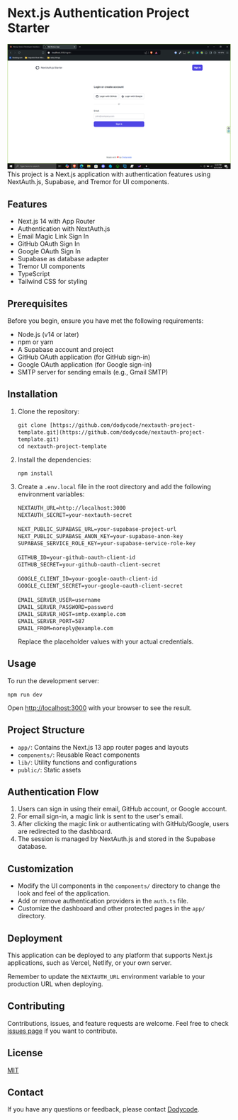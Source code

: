 # Next.js Authentication Project Starter

![alt text](image.png)
This project is a Next.js application with authentication features using NextAuth.js, Supabase, and Tremor for UI components.

## Features

- Next.js 14 with App Router
- Authentication with NextAuth.js
- Email Magic Link Sign In
- GitHub OAuth Sign In
- Google OAuth Sign In
- Supabase as database adapter
- Tremor UI components
- TypeScript
- Tailwind CSS for styling

## Prerequisites

Before you begin, ensure you have met the following requirements:

- Node.js (v14 or later)
- npm or yarn
- A Supabase account and project
- GitHub OAuth application (for GitHub sign-in)
- Google OAuth application (for Google sign-in)
- SMTP server for sending emails (e.g., Gmail SMTP)

## Installation

1. Clone the repository:

   ```
   git clone [https://github.com/dodycode/nextauth-project-template.git](https://github.com/dodycode/nextauth-project-template.git)
   cd nextauth-project-template
   ```

2. Install the dependencies:

   ```
   npm install
   ```

3. Create a `.env.local` file in the root directory and add the following environment variables:

   ```
   NEXTAUTH_URL=http://localhost:3000
   NEXTAUTH_SECRET=your-nextauth-secret

   NEXT_PUBLIC_SUPABASE_URL=your-supabase-project-url
   NEXT_PUBLIC_SUPABASE_ANON_KEY=your-supabase-anon-key
   SUPABASE_SERVICE_ROLE_KEY=your-supabase-service-role-key

   GITHUB_ID=your-github-oauth-client-id
   GITHUB_SECRET=your-github-oauth-client-secret

   GOOGLE_CLIENT_ID=your-google-oauth-client-id
   GOOGLE_CLIENT_SECRET=your-google-oauth-client-secret

   EMAIL_SERVER_USER=username
   EMAIL_SERVER_PASSWORD=password
   EMAIL_SERVER_HOST=smtp.example.com
   EMAIL_SERVER_PORT=587
   EMAIL_FROM=noreply@example.com
   ```

   Replace the placeholder values with your actual credentials.

## Usage

To run the development server:

```
npm run dev
```

Open [http://localhost:3000](http://localhost:3000) with your browser to see the result.

## Project Structure

- `app/`: Contains the Next.js 13 app router pages and layouts
- `components/`: Reusable React components
- `lib/`: Utility functions and configurations
- `public/`: Static assets

## Authentication Flow

1. Users can sign in using their email, GitHub account, or Google account.
2. For email sign-in, a magic link is sent to the user's email.
3. After clicking the magic link or authenticating with GitHub/Google, users are redirected to the dashboard.
4. The session is managed by NextAuth.js and stored in the Supabase database.

## Customization

- Modify the UI components in the `components/` directory to change the look and feel of the application.
- Add or remove authentication providers in the `auth.ts` file.
- Customize the dashboard and other protected pages in the `app/` directory.

## Deployment

This application can be deployed to any platform that supports Next.js applications, such as Vercel, Netlify, or your own server.

Remember to update the `NEXTAUTH_URL` environment variable to your production URL when deploying.

## Contributing

Contributions, issues, and feature requests are welcome. Feel free to check [issues page](https://github.com/your-username/your-repo-name/issues) if you want to contribute.

## License

[MIT](https://choosealicense.com/licenses/mit/)

## Contact

If you have any questions or feedback, please contact [Dodycode](mailto:prasetyodody17@gmail.com).
